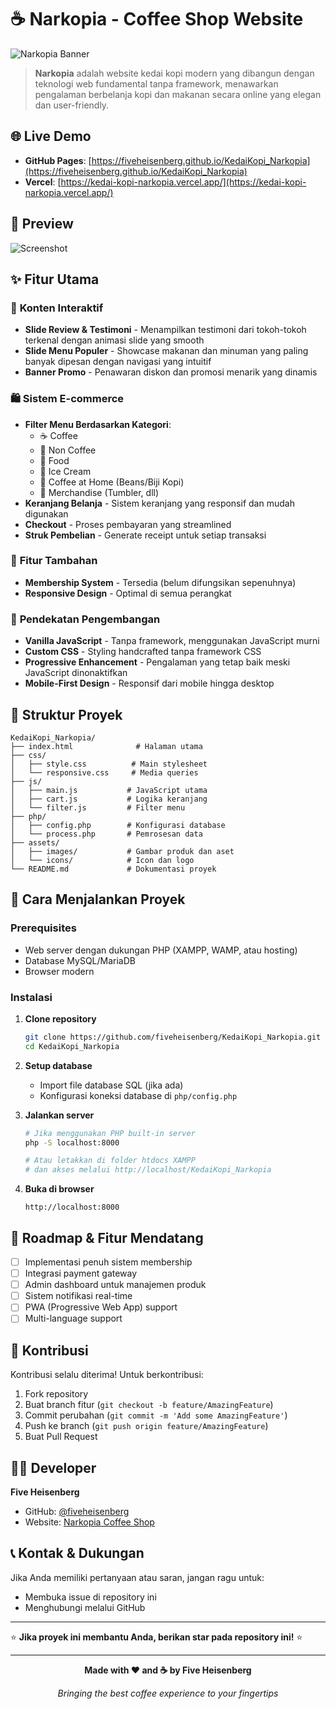 # ☕ Narkopia - Coffee Shop Website

![Narkopia Banner](https://imgur.com/HuA9qB3)

> **Narkopia** adalah website kedai kopi modern yang dibangun dengan teknologi web fundamental tanpa framework, menawarkan pengalaman berbelanja kopi dan makanan secara online yang elegan dan user-friendly.

## 🌐 Live Demo

- **GitHub Pages**: [https://fiveheisenberg.github.io/KedaiKopi_Narkopia](https://fiveheisenberg.github.io/KedaiKopi_Narkopia)
- **Vercel**: [https://kedai-kopi-narkopia.vercel.app/](https://kedai-kopi-narkopia.vercel.app/)

## 📸 Preview

![Screenshot](https://imgur.com/WMNzIAA)

## ✨ Fitur Utama

### 🎯 **Konten Interaktif**
- **Slide Review & Testimoni** - Menampilkan testimoni dari tokoh-tokoh terkenal dengan animasi slide yang smooth
- **Slide Menu Populer** - Showcase makanan dan minuman yang paling banyak dipesan dengan navigasi yang intuitif
- **Banner Promo** - Penawaran diskon dan promosi menarik yang dinamis

### 🛍️ **Sistem E-commerce**
- **Filter Menu Berdasarkan Kategori**:
  - ☕ Coffee
  - 🥤 Non Coffee  
  - 🍕 Food
  - 🍦 Ice Cream
  - 🌱 Coffee at Home (Beans/Biji Kopi)
  - 🎁 Merchandise (Tumbler, dll)
- **Keranjang Belanja** - Sistem keranjang yang responsif dan mudah digunakan
- **Checkout** - Proses pembayaran yang streamlined
- **Struk Pembelian** - Generate receipt untuk setiap transaksi

### 👥 **Fitur Tambahan**
- **Membership System** - Tersedia (belum difungsikan sepenuhnya)
- **Responsive Design** - Optimal di semua perangkat

### 🎨 **Pendekatan Pengembangan**
- **Vanilla JavaScript** - Tanpa framework, menggunakan JavaScript murni
- **Custom CSS** - Styling handcrafted tanpa framework CSS
- **Progressive Enhancement** - Pengalaman yang tetap baik meski JavaScript dinonaktifkan
- **Mobile-First Design** - Responsif dari mobile hingga desktop

## 📁 Struktur Proyek

```
KedaiKopi_Narkopia/
├── index.html              # Halaman utama
├── css/
│   ├── style.css          # Main stylesheet
│   └── responsive.css     # Media queries
├── js/
│   ├── main.js           # JavaScript utama
│   ├── cart.js           # Logika keranjang
│   └── filter.js         # Filter menu
├── php/
│   ├── config.php        # Konfigurasi database
│   └── process.php       # Pemrosesan data
├── assets/
│   ├── images/           # Gambar produk dan aset
│   └── icons/            # Icon dan logo
└── README.md             # Dokumentasi proyek
```

## 🚀 Cara Menjalankan Proyek

### Prerequisites
- Web server dengan dukungan PHP (XAMPP, WAMP, atau hosting)
- Database MySQL/MariaDB
- Browser modern

### Instalasi

1. **Clone repository**
   ```bash
   git clone https://github.com/fiveheisenberg/KedaiKopi_Narkopia.git
   cd KedaiKopi_Narkopia
   ```

2. **Setup database**
   - Import file database SQL (jika ada)
   - Konfigurasi koneksi database di `php/config.php`

3. **Jalankan server**
   ```bash
   # Jika menggunakan PHP built-in server
   php -S localhost:8000
   
   # Atau letakkan di folder htdocs XAMPP
   # dan akses melalui http://localhost/KedaiKopi_Narkopia
   ```

4. **Buka di browser**
   ```
   http://localhost:8000
   ```

## 🎯 Roadmap & Fitur Mendatang

- [ ] Implementasi penuh sistem membership
- [ ] Integrasi payment gateway
- [ ] Admin dashboard untuk manajemen produk
- [ ] Sistem notifikasi real-time
- [ ] PWA (Progressive Web App) support
- [ ] Multi-language support

## 🤝 Kontribusi

Kontribusi selalu diterima! Untuk berkontribusi:

1. Fork repository
2. Buat branch fitur (`git checkout -b feature/AmazingFeature`)
3. Commit perubahan (`git commit -m 'Add some AmazingFeature'`)
4. Push ke branch (`git push origin feature/AmazingFeature`)
5. Buat Pull Request


## 👨‍💻 Developer

**Five Heisenberg**
- GitHub: [@fiveheisenberg](https://github.com/fiveheisenberg)
- Website: [Narkopia Coffee Shop](https://fiveheisenberg.github.io/KedaiKopi_Narkopia)

## 📞 Kontak & Dukungan

Jika Anda memiliki pertanyaan atau saran, jangan ragu untuk:
- Membuka issue di repository ini
- Menghubungi melalui GitHub

---

⭐ **Jika proyek ini membantu Anda, berikan star pada repository ini!** ⭐

---

<div align="center">

**Made with ❤️ and ☕ by Five Heisenberg**

*Bringing the best coffee experience to your fingertips*

</div>
